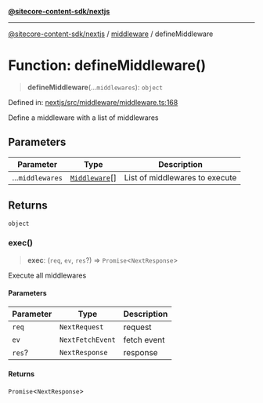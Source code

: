 [**@sitecore-content-sdk/nextjs**](../../README.md)

***

[@sitecore-content-sdk/nextjs](../../README.md) / [middleware](../README.md) / defineMiddleware

# Function: defineMiddleware()

> **defineMiddleware**(...`middlewares`): `object`

Defined in: [nextjs/src/middleware/middleware.ts:168](https://github.com/Sitecore/xmc-jss-dev/blob/4bb0c106fa9ce4e75279e740372f54f09e5c8653/packages/nextjs/src/middleware/middleware.ts#L168)

Define a middleware with a list of middlewares

## Parameters

| Parameter | Type | Description |
| ------ | ------ | ------ |
| ...`middlewares` | [`Middleware`](../classes/Middleware.md)[] | List of middlewares to execute |

## Returns

`object`

### exec()

> **exec**: (`req`, `ev`, `res`?) => `Promise`\<`NextResponse`\>

Execute all middlewares

#### Parameters

| Parameter | Type | Description |
| ------ | ------ | ------ |
| `req` | `NextRequest` | request |
| `ev` | `NextFetchEvent` | fetch event |
| `res`? | `NextResponse` | response |

#### Returns

`Promise`\<`NextResponse`\>
